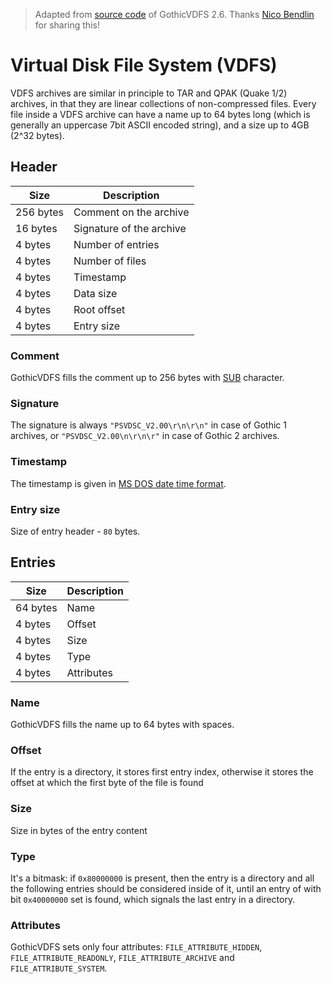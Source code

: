 > Adapted from [source code](http://www.bendlins.de/nico/gothic2/GothicVDFS-2.6.0.0_src.7z) of GothicVDFS 2.6. Thanks [Nico Bendlin](https://github.com/nicodex) for sharing this! 

# Virtual Disk File System (VDFS)

VDFS archives are similar in principle to TAR and QPAK (Quake 1/2) archives, in
that they are linear collections of non-compressed files. Every file inside
a VDFS archive can have a name up to 64 bytes long (which is generally an
uppercase 7bit ASCII encoded string), and a size up to 4GB (2^32 bytes).

## Header

| Size        | Description              |
|-------------|--------------------------|
| 256 bytes   | Comment on the archive   |
| 16 bytes    | Signature of the archive |
| 4 bytes     | Number of entries        |
| 4 bytes     | Number of files          |
| 4 bytes     | Timestamp                |
| 4 bytes     | Data size                |
| 4 bytes     | Root offset              |
| 4 bytes     | Entry size               |

### Comment

GothicVDFS fills the comment up to 256 bytes with [SUB](https://en.wikipedia.org/wiki/Substitute_character) character.

### Signature

The signature is always `"PSVDSC_V2.00\r\n\r\n"` in case of Gothic 1 archives, or `"PSVDSC_V2.00\n\r\n\r"` in case of Gothic 2 archives.

### Timestamp

The timestamp is given in [MS DOS date time format](http://www.vsft.com/hal/dostime.htm).

### Entry size

Size of entry header - `80` bytes.

## Entries

| Size        | Description              |
|-------------|--------------------------|
| 64 bytes    | Name                     |
| 4 bytes     | Offset                   |
| 4 bytes     | Size                     |
| 4 bytes     | Type                     |
| 4 bytes     | Attributes               |

### Name

GothicVDFS fills the name up to 64 bytes with spaces.

### Offset

If the entry is a directory, it stores first entry index, otherwise it stores the offset at which the first byte of the file is found

### Size

Size in bytes of the entry content

### Type

It's a bitmask: if `0x80000000` is present, then the entry is a directory and all the following entries should be considered inside of it, until an entry of with bit `0x40000000` set is found, which signals the last entry in a directory.

### Attributes

GothicVDFS sets only four attributes: `FILE_ATTRIBUTE_HIDDEN`, `FILE_ATTRIBUTE_READONLY`, `FILE_ATTRIBUTE_ARCHIVE` and `FILE_ATTRIBUTE_SYSTEM`.
